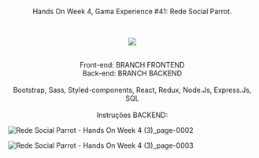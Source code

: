  <p align="center">
  Hands On Week 4, Gama Experience #41: Rede Social Parrot.
</p><br/>

<p align="center">
  <img src="https://user-images.githubusercontent.com/88943961/168207573-366aea90-464f-4e78-a31f-cf88051f925c.png"/>
  </p>

  <p align="center">
  <br/>Front-end: BRANCH FRONTEND<br/>Back-end: BRANCH BACKEND<br/><br/>
  Bootstrap, Sass, Styled-components, React, Redux, Node.Js, Express.Js, SQL
  <br/> <br/>Instruções BACKEND:
  </p>
  
  
![Rede Social Parrot - Hands On Week 4 (3)_page-0002](https://user-images.githubusercontent.com/88943961/173237257-740743aa-26c7-408f-b368-0939b24a33f6.jpg)

![Rede Social Parrot - Hands On Week 4 (3)_page-0003](https://user-images.githubusercontent.com/88943961/173237263-27fdf6a3-f146-41dc-863f-018088fca307.jpg)
